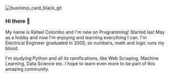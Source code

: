 ![business_card_black_git](https://user-images.githubusercontent.com/64660486/88876327-6af93400-d1f9-11ea-9bd0-d72cbf4e1bd3.png)

### Hi there 👋

My name is Rafael Colombo and I'm new on Programming! Started last May as a hobby and now I'm enjoying and learning everything I can. I'm Electrical Engineer graduated in 2005, so numbers, math and logic runs my blood.

I'm studying Python and all its ramifications, like Web Scraping, Machine Learning, Data Science etc. I hope to learn even more to be part of this amazing community.
<!--
**rafaelcolombo/rafaelcolombo** is a ✨ _special_ ✨ repository because its `README.md` (this file) appears on your GitHub profile.

Here are some ideas to get you started:

- 🔭 I’m currently working on ...
- 🌱 I’m currently learning ...
- 👯 I’m looking to collaborate on ...
- 🤔 I’m looking for help with ...
- 💬 Ask me about ...
- 📫 How to reach me: ...
- 😄 Pronouns: ...
- ⚡ Fun fact: ...
-->
